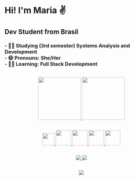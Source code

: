 <h1> Hi! I'm Maria ✌ </h1>
<h2> Dev Student from Brasil </h2>
<h3>
- 👩‍🎓 Studying (3rd semester) Systems Analysis and Development <br>
- 😄 Pronouns: She/Her <br>
- 👩‍💻 Learning: Full Stack Development <br>
</h3>
<br>

<div align="center">
  <a href="https://github.com/marialupiao">
  <img height="140em" src="https://github-readme-stats.vercel.app/api?username=marialupiao&show_icons=true&theme=aura&include_all_commits=true&count_private=true"/>
  <img height="140em" src="https://github-readme-stats.vercel.app/api/top-langs/?username=marialupiao&layout=compact&langs_count=7&theme=aura"/>
</div>
  <br>
  <p align="center"><img height="40" width="40" src="https://cdn.jsdelivr.net/gh/devicons/devicon/icons/git/git-original.svg"/>
 <img height="50" width="50" src="https://cdn.jsdelivr.net/gh/devicons/devicon/icons/github/github-original-wordmark.svg"/>
 <img height="50" width="50" src="https://cdn.jsdelivr.net/gh/devicons/devicon/icons/mysql/mysql-original-wordmark.svg" />
 <img height="50" width="50" src="https://cdn.jsdelivr.net/gh/devicons/devicon/icons/java/java-original.svg"/>
 <img height="50" width="50" src="https://cdn.jsdelivr.net/gh/devicons/devicon/icons/spring/spring-original.svg" /> </p>

          
          
##
  <p align="center">
  <img src="https://img.shields.io/badge/IntelliJ_IDEA-000000.svg?style=for-the-badge&logo=intellij-idea&logoColor=white" />
  <img src="https://img.shields.io/badge/Visual_Studio-5C2D91?style=for-the-badge&logo=visual%20studio&logoColor=white" />
  </p>


<div> 
  
 ##
 
<div align="center">
 <a href="https://www.linkedin.com/in/marialupiao" target="_blank"> <img src="https://img.shields.io/badge/-LinkedIn-%230077B5?style=for-the-badge&logo=linkedin&logoColor=white" target="_blank"></a> 
</div>                                               
           
          
          
          



